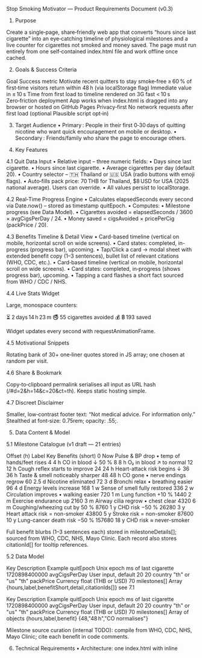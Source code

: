 Stop Smoking Motivator — Product Requirements Document (v0.3)

1. Purpose

Create a single‑page, share‑friendly web app that converts “hours since last cigarette” into an eye‑catching timeline of physiological milestones and a live counter for cigarettes not smoked and money saved. The page must run entirely from one self‑contained index.html file and work offline once cached.

2. Goals & Success Criteria

Goal	Success metric
Motivate recent quitters to stay smoke‑free	≥ 60 % of first‑time visitors return within 48 h (via localStorage flag)
Immediate value in ≤ 10 s	Time from first load to timeline rendered on 3G fast < 10 s
Zero‑friction deployment	App works when index.html is dragged into any browser or hosted on GitHub Pages
Privacy‑first	No network requests after first load (optional Plausible script opt‑in)

3. Target Audience
	•	Primary : People in their first 0‑30 days of quitting nicotine who want quick encouragement on mobile or desktop.
	•	Secondary : Friends/family who share the page to encourage others.

4. Key Features

4.1 Quit Data Input
	•	Relative input – three numeric fields:
	•	Days since last cigarette.
	•	Hours since last cigarette.
	•	Average cigarettes per day (default 20).
	•	Country selector – 🇹🇭 Thailand or 🇺🇸 USA (radio buttons with emoji flags).
	•	Auto‑fills pack price: 70 THB for Thailand, $8 USD for USA (2025 national average). Users can override.
	•	All values persist to localStorage.

4.2 Real‑Time Progress Engine
	•	Calculates elapsedSeconds every second via Date.now() – stored as timestamp quitEpoch.
	•	Computes:
	•	Milestone progress (see Data Model).
	•	Cigarettes avoided = elapsedSeconds / 3600 × avgCigsPerDay / 24.
	•	Money saved = cigsAvoided × pricePerCig (packPrice / 20).

4.3 Benefits Timeline & Detail View
	•	Card-based timeline (vertical on mobile, horizontal scroll on wide screens).
	•	Card states: completed, in-progress (progress bar), upcoming.
	•	Tap/Click a card → modal sheet with extended benefit copy (1–3 sentences), bullet list of relevant citations (WHO, CDC, etc.).
	•	Card‑based timeline (vertical on mobile, horizontal scroll on wide screens).
	•	Card states: completed, in‑progress (shows progress bar), upcoming.
	•	Tapping a card flashes a short fact sourced from WHO / CDC / NHS.

4.4 Live Stats Widget

Large, monospace counters:

⏳  2 days 14 h 23 m
🚭  55 cigarettes avoided
💰  ฿ 193 saved

Widget updates every second with requestAnimationFrame.

4.5 Motivational Snippets

Rotating bank of 30+ one‑liner quotes stored in JS array; one chosen at random per visit.

4.6 Share & Bookmark

Copy‑to‑clipboard permalink serialises all input as URL hash (/#d=2&h=14&c=20&ct=th). Keeps static hosting simple.

4.7 Discreet Disclaimer

Smaller, low‑contrast footer text: “Not medical advice. For information only.” Stealthed at font‑size: 0.75rem; opacity: .55;.

5. Data Content & Model

5.1 Milestone Catalogue (v1 draft — 21 entries)

Offset (h)	Label	Key Benefits (short)
0	Now	Pulse & BP drop • temp of hands/feet rises
4	4 h	CO in blood ↓ 50 %
8	8 h	O₂ in blood ↗ to normal
12	12 h	Cough reflex starts to improve
24	24 h	Heart-attack risk begins ↓
36	36 h	Taste & smell noticeably sharper
48	48 h	CO gone • nerve endings regrow
60	2.5 d	Nicotine eliminated
72	3 d	Bronchi relax • breathing easier
96	4 d	Energy levels increase
168	1 w	Sense of smell fully restored
336	2 w	Circulation improves • walking easier
720	1 m	Lung function +10 %
1440	2 m	Exercise endurance up
2160	3 m	Airway cilia regrow • chest clear
4320	6 m	Coughing/wheezing cut by 50 %
8760	1 y	CHD risk −50 %
26280	3 y	Heart attack risk = non-smoker
43800	5 y	Stroke risk = non-smoker
87600	10 y	Lung-cancer death risk −50 %
157680	18 y	CHD risk ≈ never-smoker

Full benefit blurbs (1–3 sentences each) stored in milestoneDetails[]; sourced from WHO, CDC, NHS, Mayo Clinic. Each record also stores citationId[] for tooltip references.

5.2 Data Model

Key	Description	Example
quitEpoch	Unix epoch ms of last cigarette	1720898400000
avgCigsPerDay	User input, default 20	20
country	"th" or "us"	"th"
packPrice	Currency float (THB or USD)	70
milestones[]	Array {hours,label,benefitShort,detail,citationIds[]}	see 7.1

Key	Description	Example
quitEpoch	Unix epoch ms of last cigarette	1720898400000
avgCigsPerDay	User input, default 20	20
country	"th" or "us"	"th"
packPrice	Currency float (THB or USD)	70
milestones[]	Array of objects {hours,label,benefit}	{48,"48 h","CO normalises"}

Milestone source curation (internal TODO): compile from WHO, CDC, NHS, Mayo Clinic; cite each benefit in code comments.

6. Technical Requirements
	•	Architecture: one index.html with inline <style> (≤ 8 KB gzipped) & ES6 <script type="module"> (≤ 15 KB gzipped).
	•	Dependencies: none. Optional CDN dayjs if code size grows.
	•	Performance: First Contentful Paint < 0.5 s on 3G Fast.
	•	Accessibility: WCAG 2.2 AA; aria‑live for counters.
	•	Responsive: Mobile‑first flexbox; grid on ≥ 768 px.
	•	Testing: Manual checklist; npm tooling out‑of‑scope until v1.1.

7. Design Guidelines
	•	Palette (minimal modern):
	•	Background: #f2f4f6 (very light gray)
	•	Primary accent: #ff6b6b (coral)
	•	Success accent: #2ecc71 (mint green)
	•	Text: #1a1a1a
	•	Soft cards (box‑shadow: 0 1px 4px rgba(0,0,0,.05)), rounded corners (6 px).
	•	Micro‑animations: fadeInUp 200 ms ease‑out on card load.
	•	Font: system stack with font‑feature‑settings: "tnum" for counters.
